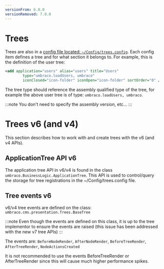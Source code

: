 ```yaml
---
versionFrom: 6.0.0
versionRemoved: 7.0.0
---
```


# Trees

Trees are also in a [config file located: `~/Config/trees.config`](../../Reference/Configuration-for-Umbraco-7-and-8/trees/index.md). Each config item defines a tree and for what section it belongs to. For example, this is the definition of the user tree:

```xml
<add application="users" alias="users" title="Users"
        type="umbraco.loadUsers, umbraco"
        iconClosed="icon-folder" iconOpen="icon-folder" sortOrder="0" />
```

The tree type should reference the assembly qualified type of the tree, for example the above user tree is of type: `umbraco.loadUsers, umbraco`.

:::note
You don't need to specify the assembly version, etc...
:::

# Trees v6 (and v4)

This section describes how to work with and create trees with the v6 (and v4 APIs).

## ApplicationTree API v6

The application tree API in v6/v4 is found in the class `umbraco.BusinessLogic.ApplicationTree`. This API is used to control/query the storage for tree registrations in the ~/Config/trees.config file.

## Tree events v6

v6/v4 tree events are defined on the class: `umbraco.cms.presentation.Trees.BaseTree`

:::note
Even though the events are defined on this class, it is up to the tree implementor to ensure the events are raised (this issue has been addressed with the new v7 tree APIs)
:::

The events are: `BeforeNodeRender`, `AfterNodeRender`, `BeforeTreeRender`, `AfterTreeRender`, `NodeActionsCreated`

It is not recommended to use the events BeforeTreeRender or AfterTreeRender since this will cause much higher performance spikes.






